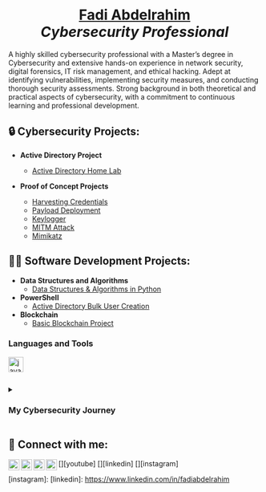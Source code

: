 # <div align="center"><br/><a href="https://www.linkedin.com/in/fadi-a-92082a199/">Fadi Abdelrahim</a></div> <div align="center">*Cybersecurity Professional*</div>

A highly skilled cybersecurity professional with a Master’s degree in Cybersecurity and extensive hands-on experience in network security, digital forensics, IT risk management, and ethical hacking. Adept at identifying vulnerabilities, implementing security measures, and conducting thorough security assessments. Strong background in both theoretical and practical aspects of cybersecurity, with a commitment to continuous learning and professional development. 
  
## 🔒 Cybersecurity Projects:

- **Active Directory Project**
  - [Active Directory Home Lab](https://github.com/fadiabdelrahim/Active-Directory)

- <b>Proof of Concept Projects</b>
  - [Harvesting Credentials](https://github.com/fadiabdelrahim/Harvesting-Credentials)
  - [Payload Deployment](https://github.com/fadiabdelrahim/Payload-Deployment)
  - [Keylogger](https://github.com/fadiabdelrahim/Keylogger)
  - [MITM Attack](https://github.com/fadiabdelrahim/MITM-Attack)
  - [Mimikatz](https://github.com/fadiabdelrahim/Mimikatz)
 
## 👨‍💻 Software Development Projects:

- <b>Data Structures and Algorithms </b>
  - [Data Structures & Algorithms in Python](https://github.com/fadiabdelrahim/Data-Structures-and-Algorithms-in-Python)
- <b>PowerShell</b>
  - [Active Directory Bulk User Creation](https://github.com/fadiabdelrahim/Active-Directory-Bulk-User-Creation)
- <b>Blockchain</b>
  - [Basic Blockchain Project](https://github.com/fadiabdelrahim/Blockchain)  

  
### Languages and Tools

<img align="left" alt="java" width="30px" style="padding-right:10px;" src="https://cdn.jsdelivr.net/gh/devicons/devicon/icons/java/java-original.svg"/>
<br />

#

<details><summary><h3> My Cybersecurity Journey</h3></summary>
  This will explain the journey
</details>

<h2> 🤳 Connect with me:</h2>

[<img align="left" alt="JoshMadakor | YouTube" width="22px" src="https://cdn.jsdelivr.net/npm/simple-icons@v3/icons/youtube.svg" />][youtube]
[<img align="left" alt="JoshMadakor | Twitter" width="22px" src="https://cdn.jsdelivr.net/npm/simple-icons@v3/icons/twitter.svg" />][twitter]
[<img align="left" alt="JoshMadakor | LinkedIn" width="22px" src="https://cdn.jsdelivr.net/npm/simple-icons@v3/icons/linkedin.svg" />][linkedin]
[<img align="left" alt="JoshMadakor | Instagram" width="22px" src="https://cdn.jsdelivr.net/npm/simple-icons@v3/icons/instagram.svg" />][instagram]

[twitter]: 
[youtube]: 
[instagram]: 
[linkedin]: https://www.linkedin.com/in/fadiabdelrahim

